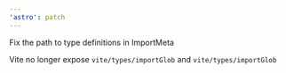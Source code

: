 ```yaml
---
'astro': patch
---
```


Fix the path to type definitions in ImportMeta

Vite no longer expose `vite/types/importGlob` and `vite/types/importGlob`
